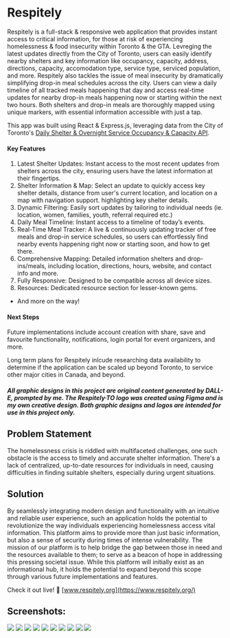 # Respitely
Respitely is a full-stack & responsive web application that provides instant access to critical information, for those at risk of experiencing homelessness & food insecurity within Toronto & the GTA.   Levreging the latest updates directly from the City of Toronto, users can easily identify nearby shelters and key information like occupancy, capacity, address, directions, capacity, accomodation type, service type, serviced population, and more.  Respitely also tackles the issue of meal insecurity by dramatically simplifying drop-in meal schedules across the city.  Users can view a daily timeline of all tracked meals happening that day and access real-time updates for nearby drop-in meals happening now or starting within the next two hours.  Both shelters and drop-in meals are thoroughly mapped using unique markers, with essential information accessible with just a tap.

This app was built using React & Express.js, leveraging data from the City of Toronto's [Daily Shelter & Overnight Service Occupancy & Capacity API](https://open.toronto.ca/dataset/daily-shelter-overnight-service-occupancy-capacity/).

#### Key Features
1. Latest Shelter Updates: Instant access to the most recent updates from shelters across the city, ensuring users have the latest information at their fingertips.
2. Shelter Information & Map: Select an update to quickly access key shelter details, distance from user's current location, and location on a map with navigation support. highlighting key shelter details.
3. Dynamic Filtering: Easily sort updates by tailoring to individual needs (ie. location, women, families, youth, referral required etc.)
4. Daily Meal Timeline: Instant access to a timeline of today’s events.
5. Real-Time Meal Tracker: A live & continuously updating tracker of free meals and drop-in service schedules, so users can effortlessly find nearby events happening right now or starting soon, and how to get there.
6. Comprehensive Mapping: Detailed information shelters and drop-ins/meals, including location, directions, hours, website, and contact info and more.
7. Fully Responsive: Designed to be compatible across all device sizes.
8. Resources: Dedicated resource section for lesser-known gems.
* And more on the way!

#### Next Steps
Future implementations include account creation with share, save and favourite functionality, notifications, login portal for event organizers, and more.

Long term plans for Respitely inlcude researching data availability to determine if the application can be scaled up beyond Toronto, to service other major cities in Canada, and beyond.

##### All graphic designs in this project are original content generated by DALL-E, prompted by me.  The Respitely·TO logo was created using Figma and is my own creative design.  Both graphic designs and logos are intended for use in this project only.

## Problem Statement
The homelessness crisis is riddled with multifaceted challenges, one such obstacle is the access to timely and accurate shelter information. There's a lack of centralized, up-to-date resources for individuals in need, causing difficulties in finding suitable shelters, especially during urgent situations.

## Solution
By seamlessly integrating modern design and functionality with an intuitive and reliable user experience, such an application holds the potential to revolutionize the way individuals experiencing homelessness access vital information.  This platform aims to provide more than just basic information, but also a sense of security during times of intense vulnerability.
The mission of our platform is to help bridge the gap between those in need and the resources available to them; to serve as a beacon of hope in addressing this pressing societal issue.  While this platform will initially exist as an informational hub, it holds the potential to expand beyond this scope through various future implementations and features.

Check it out live!
🔗 [www.respitely.org](https://www.respitely.org/)

## Screenshots:

<img src = "https://github.com/ffluxpavillion/SafeHavenTO/blob/master/client/src/assets/screenshots/Respitely_landing.png">
<img src = "https://github.com/ffluxpavillion/SafeHavenTO/blob/master/client/src/assets/screenshots/Respitely_menu.png">
<img src = "https://github.com/ffluxpavillion/SafeHavenTO/blob/master/client/src/assets/screenshots/Respitely_parallax-1.png">
<img src = "https://github.com/ffluxpavillion/SafeHavenTO/blob/master/client/src/assets/screenshots/Respitely_shelters-card.png">
<img src = "https://github.com/ffluxpavillion/SafeHavenTO/blob/master/client/src/assets/screenshots/Respitely_shelters-card-update.png">
<img src = "https://github.com/ffluxpavillion/SafeHavenTO/blob/master/client/src/assets/screenshots/Respitely_parallax-2.png">
<img src = "https://github.com/ffluxpavillion/SafeHavenTO/blob/master/client/src/assets/screenshots/Respitely_resources.png">
<img src = "https://github.com/ffluxpavillion/SafeHavenTO/blob/master/client/src/assets/screenshots/Respitely_parallax-3.png">
<img src = "https://github.com/ffluxpavillion/SafeHavenTO/blob/master/client/src/assets/screenshots/Respitely_about-us.png">
<img src = "https://github.com/ffluxpavillion/SafeHavenTO/blob/master/client/src/assets/screenshots/Respitely_footer.png">

